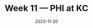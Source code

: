 ---
layout: game
title: Week 11 — PHI at KC
season: 2023
game_id: 2023_11_PHI_KC
week: 11
date: 2023-11-20
home_team: KC
away_team: PHI
final_home: 17
final_away: 21
pbp_url: /assets/data/pbp/2023/2023_11_PHI_KC.csv.gz
---
